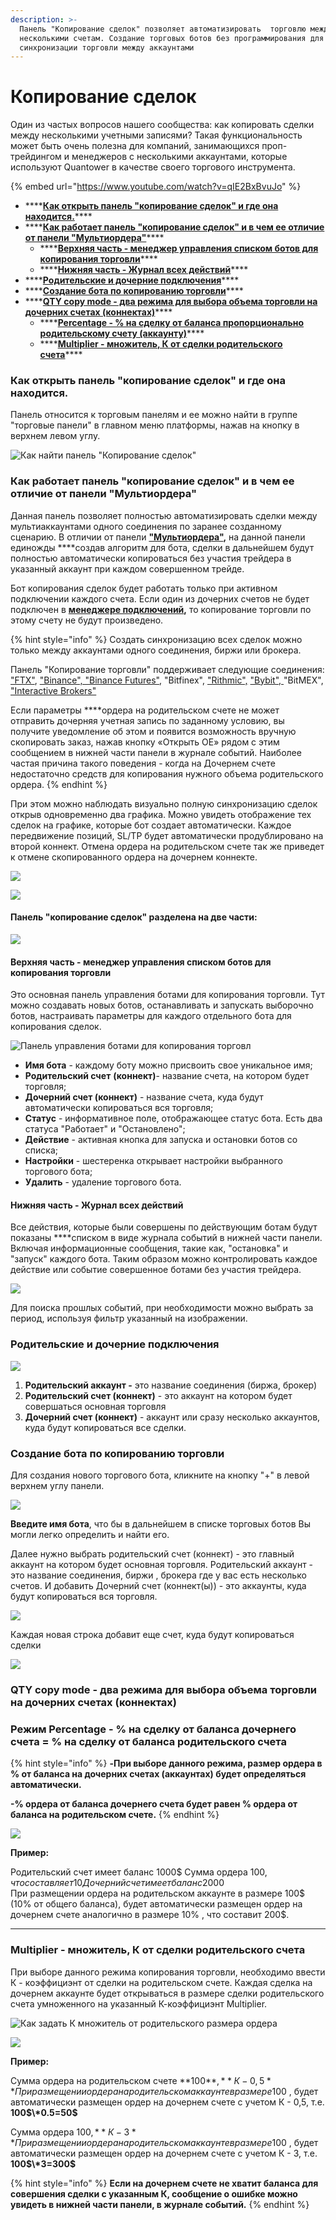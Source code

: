 ```yaml
---
description: >-
  Панель "Копирование сделок" позволяет автоматизировать  торговлю между
  несколькими счетам. Создание торговых ботов без программирования для
  синхронизации торговли между аккаунтами
---
```


# Копирование сделок

Один из частых вопросов нашего сообщества: как копировать сделки между несколькими учетными записями? Такая функциональность может быть очень полезна для компаний, занимающихся проп-трейдингом и менеджеров с несколькими аккаунтами, которые используют Quantower в качестве своего торгового инструмента. 

{% embed url="https://www.youtube.com/watch?v=qIE2BxBvuJo" %}

* \*\*\*\*[**Как открыть панель "копирование сделок" и где она находится.**](kopirovanie-sdelok.md#kak-otkryt-panel-kopirovanie-sdelok-i-gde-ona-nakhoditsya)\*\*\*\*
* \*\*\*\*[**Как работает панель "копирование сделок" и в чем ее отличие от панели "Мультиордера"**](kopirovanie-sdelok.md#kak-rabotaet-panel-kopirovanie-sdelok-i-v-chem-ee-otlichie-ot-paneli-multiordera)\*\*\*\*
  * \*\*\*\*[**Верхняя часть - менеджер управления списком ботов для копирования торговли**](kopirovanie-sdelok.md#verkhnyaya-chast-menedzher-upravleniya-spiskom-botov-dlya-kopirovaniya-torgovli)\*\*\*\*
  * \*\*\*\*[**Нижняя часть - Журнал всех действий**](kopirovanie-sdelok.md#nizhnyaya-chast-zhurnal-vsekh-deistvii)\*\*\*\*
* \*\*\*\*[**Родительские и дочерние подключения**](kopirovanie-sdelok.md#roditelskie-i-dochernie-podklyucheniya)\*\*\*\*
* \*\*\*\*[**Создание  бота по копированию торговли**](kopirovanie-sdelok.md#sozdanie-bota-po-kopirovaniyu-torgovli)\*\*\*\*
* \*\*\*\*[**QTY copy mode - два режима для выбора объема торговли на дочерних счетах \(коннектах\)**](kopirovanie-sdelok.md#qty-copy-mode-dva-rezhima-dlya-vybora-obema-torgovli-na-dochernikh-schetakh-konnektakh)\*\*\*\*
  * \*\*\*\*[**Percentage - % на сделку от баланса пропорционально родительскому счету \(аккаунту\)**](kopirovanie-sdelok.md#rezhim-percentage-na-sdelku-ot-balansa-dochernego-scheta-na-sdelku-ot-balansa-roditelskogo-scheta)\*\*\*\*
  * \*\*\*\*[**Multiplier - множитель, К от сделки родительского счета**](kopirovanie-sdelok.md#multiplier-mnozhitel-k-ot-sdelki-roditelskogo-scheta)\*\*\*\*

### **Как открыть панель "копирование сделок" и где она находится.**

Панель относится к торговым панелям и ее можно найти в группе "торговые панели" в главном меню платформы, нажав на кнопку в верхнем левом углу.

![&#x41A;&#x430;&#x43A; &#x43D;&#x430;&#x439;&#x442;&#x438; &#x43F;&#x430;&#x43D;&#x435;&#x43B;&#x44C; &quot;&#x41A;&#x43E;&#x43F;&#x438;&#x440;&#x43E;&#x432;&#x430;&#x43D;&#x438;&#x435; &#x441;&#x434;&#x435;&#x43B;&#x43E;&#x43A;&quot;](../.gitbook/assets/rjgbhjdfybt-cltkjr-rfr-jnrhsnm.png)

### Как работает панель "копирование сделок" и в чем ее отличие от панели "Мультиордера"

Данная панель позволяет полностью автоматизировать сделки между мультиаккаунтами одного соединения по заранее созданному сценарию.   В отличии от панели  [**"Мультиордера"**](https://help.quantower.com.ru/trading-panels/multiple-order-entry)**,**  на данной панели единожды ****создав алгоритм для бота, сделки в дальнейшем будут полностью автоматически копироваться без участия трейдера  в указанный аккаунт при каждом совершенном трейде.

Бот копирования сделок будет работать только при активном подключении каждого счета. Если один из дочерних счетов не будет подключен в [**менеджере подключений**](https://help.quantower.com.ru/connections/connections-manager)**,** то копирование торговли  по этому счету не будут произведено.

{% hint style="info" %}
Создать синхронизацию всех сделок можно только между аккаунтами одного соединения, биржи или брокера.

Панель "Копирование торговли" поддерживает следующие соединения: ["FTX"](https://help.quantower.com.ru/connections/connection-to-ftx), ["Binance", "Binance Futures",](https://help.quantower.com.ru/connections/connection-to-binance-futures) "Bitfinex", ["Rithmic",](https://help.quantower.com.ru/connections/connection-to-rithmic) ["Bybit", ](../connections/connection-to-bybit.md)"BitMEX",[ "Interactive Brokers"](https://help.quantower.com.ru/connections/connect-quantower-to-interactive-broker)

Если параметры ****ордера на родительском счете не может отправить дочерняя учетная запись по заданному условию, вы получите уведомление об этом и появится возможность вручную скопировать заказ, нажав кнопку «Открыть OE» рядом с этим сообщением в нижней части панели в журнале событий. Наиболее частая причина такого поведения - когда на Дочернем счете недостаточно средств для копирования нужного объема родительского ордера.
{% endhint %}

При этом можно наблюдать визуально полную синхронизацию сделок открыв одновременно два графика. Можно увидеть отображение тех сделок на графике, которые бот создает автоматически. Каждое передвижение позиций, SL/TP будет автоматически продублировано на второй коннект.  Отмена ордера на родительском счете так же приведет к отмене скопированного ордера на дочернем коннекте. 

![](../.gitbook/assets/rjgbhjdfbt.png)

![](../.gitbook/assets/kopirovanie-sdelok-obshii-vid.png)

#### **Панель "копирование сделок" разделена на две части:** 

![](../.gitbook/assets/2-chasti.png)

#### **Верхняя часть - менеджер управления списком ботов для копирования торговли**

Это основная панель управления ботами для копирования торговли. Тут можно создавать новых ботов, останавливать и запускать выборочно ботов, настраивать параметры для каждого отдельного бота для копирования сделок. 

![&#x41F;&#x430;&#x43D;&#x435;&#x43B;&#x44C; &#x443;&#x43F;&#x440;&#x430;&#x432;&#x43B;&#x435;&#x43D;&#x438;&#x44F; &#x431;&#x43E;&#x442;&#x430;&#x43C;&#x438; &#x434;&#x43B;&#x44F; &#x43A;&#x43E;&#x43F;&#x438;&#x440;&#x43E;&#x432;&#x430;&#x43D;&#x438;&#x44F; &#x442;&#x43E;&#x440;&#x433;&#x43E;&#x432;&#x43B;](../.gitbook/assets/verkhnyaya-panel.png)

* **Имя бота** - каждому боту можно присвоить свое уникальное имя;
* **Родительский счет** **\(коннект\)**- название счета, на котором будет торговля;
* **Дочерний счет  \(коннект\)** - название счета, куда будут автоматически копироваться вся торговля;
* **Статус** - информативное поле, отображающее статус бота. Есть два статуса "Работает" и "Остановлено";
* **Действие** - активная кнопка для запуска и остановки ботов со списка;
* **Настройки** - шестеренка открывает настройки выбранного торгового бота;
* **Удалить** - удаление торгового бота.

#### **Нижняя часть - Журнал всех действий**

Все действия, которые были совершены по действующим ботам  будут показаны ****списком в виде журнала событий в нижней части панели. Включая информационные сообщения, такие как, "остановка" и "запуск" каждого бота. Таким образом можно контролировать каждое действие или событие совершенное ботами без участия трейдера.

![](../.gitbook/assets/vybor-perioda.png)

Для поиска прошлых событий, при необходимости можно выбрать за период, используя фильтр указанный на изображении.

### Родительские и дочерние подключения

![](../.gitbook/assets/123%20%282%29.png)

1. **Родительский аккаунт -** это название соединения \(биржа, брокер\)
2. **Родительский счет \(коннект\)** - это аккаунт на котором будет совершаться основная торговля
3. **Дочерний счет \(коннект\)** - аккаунт или сразу несколько аккаунтов, куда будут копироваться все сделки.

### Создание бота по копированию торговли

Для создания нового торгового бота, кликните на кнопку "+"  в левой  верхнем углу панели.

![](../.gitbook/assets/novyi-bot.png)

**Введите имя бота**, что бы в дальнейшем в списке торговых ботов Вы могли легко определить и найти его.

Далее нужно выбрать  родительский счет \(коннект\) - это главный аккаунт на котором будет основная торговля. Родительский аккаунт - это название соединения, биржи , брокера где у вас есть несколько счетов. И добавить Дочерний счет \(коннект\(ы\)\) - это аккаунты, куда будут копироваться вся торговля.

![](../.gitbook/assets/12.png)

Каждая новая строка добавит еще счет, куда будут копироваться сделки

![](../.gitbook/assets/novaya-stroka.png)

### QTY copy mode - два режима для выбора объема торговли на дочерних счетах \(коннектах\)

### **Режим Percentage - % на сделку от баланса дочернего счета = % на сделку от баланса родительского счета**

{% hint style="info" %}
**-При выборе данного режима, размер ордера в % от баланса на дочерних счетах \(аккаунтах\) будет определяться автоматически.**  

**-% ордера от баланса дочернего счета будет равен  % ордера от баланса на родительском счете.** 
{% endhint %}

![](../.gitbook/assets/rezhim-procent.png)

**Пример:**

Родительский счет имеет баланс 1000$ Сумма ордера 100$, что составляет 10% от баланса.  
Дочерний счет имеет баланс 2000$   
При размещении ордера на родительском аккаунте в размере 100$ \(10% от общего баланса\), будет автоматически размещен ордер на дочернем счете аналогично в размере 10% , что составит 200$.  
****

### Multiplier - множитель, К от сделки родительского счета

При выборе данного режима копирования торговли, необходимо ввести К - коэффициэнт от сделки на родительском счете. Каждая сделка на дочернем аккаунте будет открываться в размере сделки родительского счета умноженного на указанный К-коэффициэнт Multiplier.

![&#x41A;&#x430;&#x43A; &#x437;&#x430;&#x434;&#x430;&#x442;&#x44C;  &#x41A; &#x43C;&#x43D;&#x43E;&#x436;&#x438;&#x442;&#x435;&#x43B;&#x44C; &#x43E;&#x442; &#x440;&#x43E;&#x434;&#x438;&#x442;&#x435;&#x43B;&#x44C;&#x441;&#x43A;&#x43E;&#x433;&#x43E; &#x440;&#x430;&#x437;&#x43C;&#x435;&#x440;&#x430; &#x43E;&#x440;&#x434;&#x435;&#x440;&#x430;](../.gitbook/assets/k-vybrat.png)

![](../.gitbook/assets/koef-torgovli.png)

**Пример:**

Сумма ордера на родительском счете **100$**, **К- 0,5**  
При размещении ордера на родительском аккаунте в размере 100$ , будет автоматически размещен ордер на дочернем счете с учетом К - 0,5, т.е. **100$\*0.5=50$**

Cумма ордера 100$, **К- 3**  
При размещении ордера на родительском аккаунте в размере 100$ , будет автоматически размещен ордер на дочернем счете  с учетом К - 3, т.е. **100$\*3=300$**

{% hint style="info" %}
**Если на дочернем счете не хватит баланса для совершения сделки с указанным К, сообщение о ошибке можно увидеть в нижней части панели, в журнале событий.**
{% endhint %}

